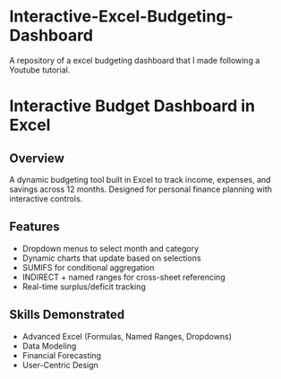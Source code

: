 # Interactive-Excel-Budgeting-Dashboard

A repository of a excel budgeting dashboard that I made following a Youtube tutorial.

# Interactive Budget Dashboard in Excel

## Overview
A dynamic budgeting tool built in Excel to track income, expenses, and savings across 12 months. Designed for personal finance planning with interactive controls.

## Features
- Dropdown menus to select month and category
- Dynamic charts that update based on selections
- SUMIFS for conditional aggregation
- INDIRECT + named ranges for cross-sheet referencing
- Real-time surplus/deficit tracking

## Skills Demonstrated
- Advanced Excel (Formulas, Named Ranges, Dropdowns)
- Data Modeling
- Financial Forecasting
- User-Centric Design
